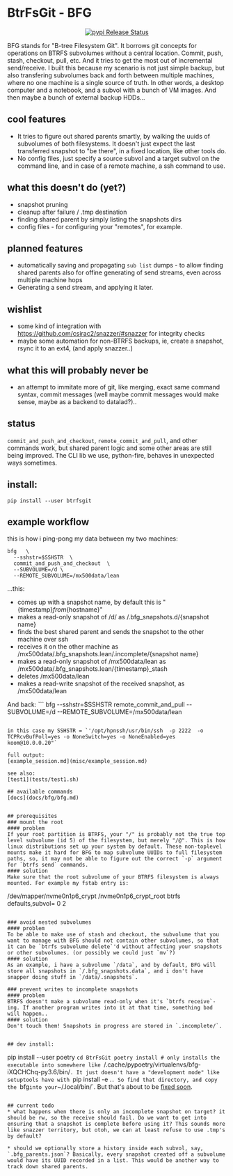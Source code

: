 # BtrFsGit - BFG

<p align="center"><a href="https://pypi.python.org/pypi/btrfsgit"><img src="https://img.shields.io/pypi/v/btrfsgit.svg" alt = "pypi Release Status"></a>

BFG stands for "B-tree Filesystem Git". It borrows git concepts for operations on BTRFS subvolumes without a central location. Commit, push, stash, checkout, pull, etc. And it tries to get the most out of incremental send/receive. I built this because my scenario is not just simple backup, but also transfering subvolumes back and forth between multiple machines, where no one machine is a single source of truth. In other words, a desktop computer and a notebook, and a subvol with a bunch of VM images. And then maybe a bunch of external backup HDDs...


## cool features
* It tries to figure out shared parents smartly, by walking the uuids of subvolumes of both filesystems. It doesn't just expect the last transferred snapshot to "be there", in a fixed location, like other tools do.
* No config files, just specify a source subvol and a target subvol on the command line, and in case of a remote machine, a ssh command to use.


## what this doesn't do (yet?)
* snapshot pruning
* cleanup after failure / .tmp destination
* finding shared parent by simply listing the snapshots dirs
* config files - for configuring your "remotes", for example.

## planned features
* automatically saving and propagating `sub list` dumps - to allow finding shared parents also for offine generating of send streams, even across multiple machine hops
* Generating a send stream, and applying it later.

## wishlist
* some kind of integration with https://github.com/csirac2/snazzer/#snazzer for integrity checks
* maybe some automation for non-BTRFS backups, ie, create a snapshot, rsync it to an ext4, (and apply snazzer..)

## what this will probably never be
* an attempt to immitate more of git, like merging, exact same command syntax, commit messages (well maybe commit messages would make sense, maybe as a backend to datalad?)..


## status
`commit_and_push_and_checkout`, `remote_commit_and_pull`, and other commands work, but shared parent logic and some other areas are still being improved. The CLI lib we use, python-fire, behaves in unexpected ways sometimes.


## install:
```
pip install --user btrfsgit
```

## example workflow

this is how i ping-pong my data between my two machines:
```
bfg   \
  --sshstr=$SSHSTR  \
  commit_and_push_and_checkout  \
  --SUBVOLUME=/d \
  --REMOTE_SUBVOLUME=/mx500data/lean
```

...this:
* comes up with a snapshot name, by default this is "{timestamp}_from_{hostname}"
* makes a read-only snapshot of /d/ as /.bfg_snapshots.d/{snapshot name}
* finds the best shared parent and sends the snapshot to the other machine over ssh
* receives it on the other machine as /mx500data/.bfg_snapshots.lean/.incomplete/{snapshot name}
* makes a read-only snapshot of /mx500data/lean as /mx500data/.bfg_snapshots.lean/{timestamp}_stash
* deletes /mx500data/lean
* makes a read-write snapshot of the received snapshot, as /mx500data/lean


And back: ```
bfg --sshstr=$SSHSTR remote_commit_and_pull --SUBVOLUME=/d --REMOTE_SUBVOLUME=/mx500data/lean
```

in this case my SSHSTR = `'/opt/hpnssh/usr/bin/ssh  -p 2222  -o TCPRcvBufPoll=yes -o NoneSwitch=yes -o NoneEnabled=yes  koom@10.0.0.20"`

full output:
[example_session.md](misc/example_session.md)

see also:
[test1](tests/test1.sh)

## available commands
[docs](docs/bfg/bfg.md)


## prerequisites
### mount the root
#### problem
If your root partition is BTRFS, your "/" is probably not the true top level subvolume (id 5) of the filesystem, but merely "/@". This is how linux distributions set up your system by default. These non-toplevel mounts make it hard for BFG to map subvolume UUIDs to full filesystem paths, so, it may not be able to figure out the correct `-p` argument for `btrfs send` commands.
#### solution
Make sure that the root subvolume of your BTRFS filesystem is always mounted. For example my fstab entry is:
```
/dev/mapper/nvme0n1p6_crypt /nvme0n1p6_crypt_root  btrfs   defaults,subvol=   0   2
```

### avoid nested subvolumes
#### problem
To be able to make use of stash and checkout, the subvolume that you want to manage with BFG should not contain other subvolumes, so that it can be `btrfs subvolume delete`'d without affecting your snapshots or other subvolumes. (or possibly we could just `mv`?)
#### solution
As an example, i have a subvolume `/data`, and by default, BFG will store all snapshots in `/.bfg_snapshots.data`, and i don't have snapper doing stuff in `/data/.snapshots`.

### prevent writes to incomplete snapshots
#### problem
BTRFS doesn't make a subvolume read-only when it's `btrfs receive`-ing. If another program writes into it at that time, something bad will happen..
#### solution
Don't touch them! Snapshots in progress are stored in `.incomplete/`.


## dev install:
```
pip install --user poetry
`cd BtrFsGit
poetry install # only installs the executable into somewhere like `/.cache/pypoetry/virtualenvs/bfg-iXQCHChq-py3.6/bin/`. It just doesn't have a "development mode" like setuptools have with `pip install -e .`. So find that directory, and copy the `bfg` into your `~/.local/bin/`. But that's about to be [fixed soon](https://github.com/python-poetry/poetry/issues/34).
```

## current todo
* what happens when there is only an incomplete snapshot on target? it should be rw, so the receive should fail. Do we want to get into ensuring that a snapshot is complete before using it? This sounds more like snazzer territory, but otoh, we can at least refuse to use .tmp's by default?

* should we optionally store a history inside each subvol, say, `.bfg_parents.json`? Basically, every snapshot created off a subvolume would have its UUID recorded in a list. This would be another way to track down shared parents.
